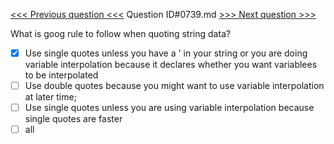 [<<< Previous question <<<](0738.md)  Question ID#0739.md  [>>> Next question >>>](0740.md) 

What is goog rule to follow when quoting string data?

- [x] Use single quotes unless you have a ' in your string or you are doing variable interpolation because it declares whether you want variablees to be interpolated
- [ ] Use double quotes because you might want to use variable interpolation at later time;
- [ ] Use single quotes unless you are using variable interpolation because single quotes are faster
- [ ] all
